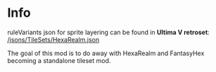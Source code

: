 # Info

ruleVariants json for sprite layering can be found in **Ultima V retroset**: [/jsons/TileSets/HexaRealm.json](https://github.com/hackedpassword/UltimaV-retroset/blob/main/jsons/TileSets/HexaRealm.json)

The goal of this mod is to do away with HexaRealm and FantasyHex becoming a standalone tileset mod.
